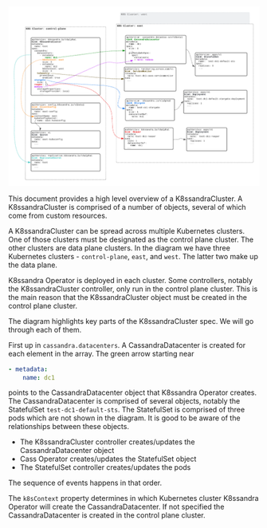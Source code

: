 ![](img/arch-overview.png)

This document provides a high level overview of a K8ssandraCluster.
A K8ssandraCluster is comprised of a number of objects, several of which come from custom resources.

A K8ssandraCluster can be spread across multiple Kubernetes clusters. One of those clusters must be designated as the control plane cluster. The other clusters are data plane clusters. In the diagram we have three Kubernetes clusters - `control-plane`, `east`, and `west`. The latter two make up the data plane.

K8ssandra Operator is deployed in each cluster. Some controllers, notably the K8ssandraCluster controller, only run in the control plane cluster. This is the main reason that the K8ssandraCluster object must be created in the control plane cluster. 

The diagram highlights key parts of the K8ssandraCluster spec. We will go through each of them.

First up in `cassandra.datacenters`. A CassandraDatacenter is created for each element in the array. The green arrow starting near

```yaml
- metadata:
    name: dc1
```

points to the CassandraDatacenter object that K8ssandra Operator creates. The CassandraDatacenter is comprised of several objects, notably the StatefulSet `test-dc1-default-sts`. The StatefulSet is comprised of three pods which are not shown in the diagram. It is good to be aware of the relationships between these objects. 

* The K8ssandraCluster controller creates/updates the CassandraDatacenter object
* Cass Operator creates/updates the StatefulSet object
* The StatefulSet controller creates/updates the pods

The sequence of events happens in that order.

The `k8sContext` property determines in which Kubernetes cluster K8ssandra Operator will create the CassandraDatacenter. If not specified the CassandraDatacenter is created in the control plane cluster.